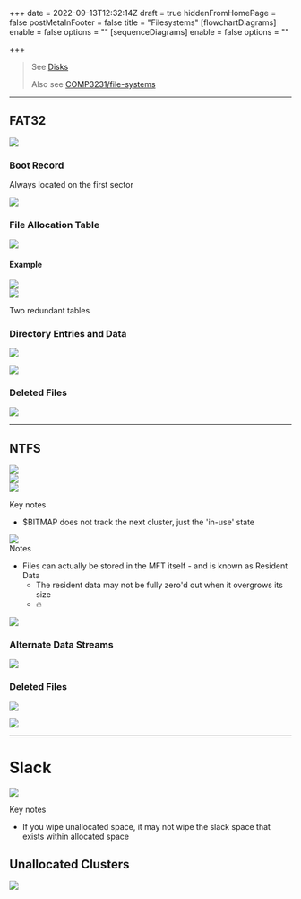 +++
date = 2022-09-13T12:32:14Z
draft = true
hiddenFromHomePage = false
postMetaInFooter = false
title = "Filesystems"
[flowchartDiagrams]
enable = false
options = ""
[sequenceDiagrams]
enable = false
options = ""

+++
> See [Disks](../disks)
>
> Also see [COMP3231/file-systems](https://featherbear.cc/UNSW-COMP3231/post/file-systems/)

***

## FAT32

![](/uploads/snipaste_2022-09-26_20-07-24.jpg)

### Boot Record

Always located on the first sector

![](/uploads/snipaste_2022-09-26_20-11-00.jpg)

### File Allocation Table

![](/uploads/snipaste_2022-09-26_20-18-25.jpg)

#### Example

![](/uploads/snipaste_2022-09-26_20-19-04.jpg)  
![](/uploads/snipaste_2022-09-26_20-20-57.jpg)

Two redundant tables

### Directory Entries and Data

![](/uploads/snipaste_2022-09-26_20-12-44.jpg)

![](/uploads/snipaste_2022-09-26_20-15-24.jpg)

### Deleted Files

![](/uploads/snipaste_2022-09-26_20-22-52.jpg)

***

## NTFS

![](/uploads/snipaste_2022-09-26_20-34-37.jpg)  
![](/uploads/snipaste_2022-09-26_20-36-08.jpg)  
![](/uploads/snipaste_2022-09-26_20-37-35.jpg)

Key notes

* $BITMAP does not track the next cluster, just the 'in-use' state

![](/uploads/snipaste_2022-09-26_20-40-09.jpg)  
Notes

* Files can actually be stored in the MFT itself - and is known as Resident Data
  * The resident data may not be fully zero'd out when it overgrows its size
  * 🔥

![](/uploads/snipaste_2022-09-26_20-43-49.jpg)

### Alternate Data Streams

![](/uploads/snipaste_2022-09-26_20-49-38.jpg)

### Deleted Files

![](/uploads/snipaste_2022-09-26_20-53-11.jpg)

![](/uploads/snipaste_2022-09-26_20-56-39.jpg)

***

# Slack

![](/uploads/snipaste_2022-09-26_20-59-01.jpg)

Key notes

* If you wipe unallocated space, it may not wipe the slack space that exists within allocated space

## Unallocated Clusters

![](/uploads/snipaste_2022-09-26_21-01-55.jpg)